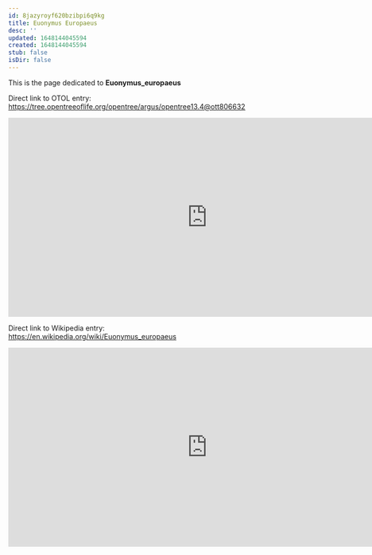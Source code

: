 ```yaml
---
id: 8jazyroyf620bzibpi6q9kg
title: Euonymus Europaeus
desc: ''
updated: 1648144045594
created: 1648144045594
stub: false
isDir: false
---
```

This is the page dedicated to **Euonymus_europaeus**


Direct link to OTOL entry: https://tree.opentreeoflife.org/opentree/argus/opentree13.4@ott806632



<html>
    <body>
    <iframe src="https://tree.opentreeoflife.org/opentree/argus/opentree13.4@ott806632"
    width="800" height="400" frameborder="0" allowfullscreen> </iframe>
    </body>
</html>
    


Direct link to Wikipedia entry: https://en.wikipedia.org/wiki/Euonymus_europaeus



<html>
    <body>
    <iframe src="https://en.wikipedia.org/wiki/Euonymus_europaeus"
    width="800" height="400" frameborder="0" allowfullscreen> </iframe>
    </body>
</html>
    
